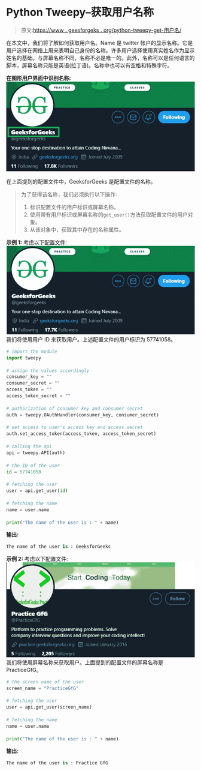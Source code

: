 # Python Tweepy–获取用户名称

> 原文:[https://www . geesforgeks . org/python-tweepy-get-用户名/](https://www.geeksforgeeks.org/python-tweepy-getting-the-name-of-a-user/)

在本文中，我们将了解如何获取用户名。Name 是 twitter 帐户的显示名称。它是用户选择在网络上用来表明自己身份的名称。许多用户选择使用真实姓名作为显示姓名的基础。与屏幕名称不同，名称不必是唯一的。此外，名称可以是任何语言的脚本，屏幕名称只能是英语(拉丁语)。名称中也可以有空格和特殊字符。

**在图形用户界面中识别名称:**
![](img/6dab3a690062ad61a2201d67b15ccbb1.png)

在上面提到的配置文件中，GeeksforGeeks 是配置文件的名称。

> 为了获得该名称，我们必须执行以下操作:
> 
> 1.  标识配置文件的用户标识或屏幕名称。
> 2.  使用带有用户标识或屏幕名称的`get_user()`方法获取配置文件的用户对象。
> 3.  从该对象中，获取其中存在的名称属性。

**示例 1:** 考虑以下配置文件:
![](img/6132b5064bacde4339adf720ea88d2db.png)
我们将使用用户 ID 来获取用户。上述配置文件的用户标识为 57741058。

```py
# import the module
import tweepy

# assign the values accordingly
consumer_key = ""
consumer_secret = ""
access_token = ""
access_token_secret = ""

# authorization of consumer key and consumer secret
auth = tweepy.OAuthHandler(consumer_key, consumer_secret)

# set access to user's access key and access secret 
auth.set_access_token(access_token, access_token_secret)

# calling the api 
api = tweepy.API(auth)

# the ID of the user
id = 57741058

# fetching the user
user = api.get_user(id)

# fetching the name
name = user.name

print("The name of the user is : " + name)
```

**输出:**

```py
The name of the user is : GeeksforGeeks

```

**示例 2:** 考虑以下配置文件:
![](img/159935125f6fbd011d182156efb24f04.png)
我们将使用屏幕名称来获取用户。上面提到的配置文件的屏幕名称是 PracticeGfG。

```py
# the screen name of the user
screen_name = "PracticeGfG"

# fetching the user
user = api.get_user(screen_name)

# fetching the name
name = user.name

print("The name of the user is : " + name)
```

**输出:**

```py
The name of the user is : Practice GfG

```